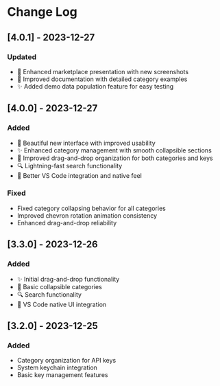# Change Log

## [4.0.1] - 2023-12-27
### Updated
- 📸 Enhanced marketplace presentation with new screenshots
- 📝 Improved documentation with detailed category examples
- ✨ Added demo data population feature for easy testing

## [4.0.0] - 2023-12-27
### Added
- 🎨 Beautiful new interface with improved usability
- ✨ Enhanced category management with smooth collapsible sections
- 🎯 Improved drag-and-drop organization for both categories and keys
- 🔍 Lightning-fast search functionality
- 💅 Better VS Code integration and native feel

### Fixed
- Fixed category collapsing behavior for all categories
- Improved chevron rotation animation consistency
- Enhanced drag-and-drop reliability

## [3.3.0] - 2023-12-26
### Added
- ✨ Initial drag-and-drop functionality
- 🎨 Basic collapsible categories
- 🔍 Search functionality
- 💅 VS Code native UI integration

## [3.2.0] - 2023-12-25
### Added
- Category organization for API keys
- System keychain integration
- Basic key management features
